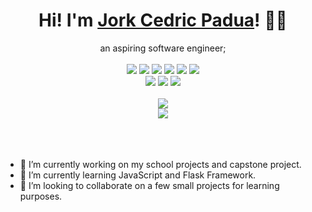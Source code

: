 

<!--
**jc-padua/jc-padua** is a ✨ _special_ ✨ repository because its `README.md` (this file) appears on your GitHub profile.

Here are some ideas to get you started:


-->
<div align="center">
	<h1>Hi! I'm <a href="https://github.com/jc-padua">Jork Cedric Padua</a>! 🙇🏻</h1>
	<div>an aspiring software engineer;</div>
	<br />
	<a href="#"><img src="https://img.shields.io/badge/html5-%23E34F26.svg?style=for-the-badge&logo=html5&logoColor=white" /></a>
	<a href="#"><img src="https://img.shields.io/badge/css3-%231572B6.svg?style=for-the-badge&logo=css3&logoColor=white" /></a>
	<a href="#"><img src="https://img.shields.io/badge/bootstrap-%23563D7C.svg?style=for-the-badge&logo=bootstrap&logoColor=white" /></a>
	<a href="#"><img src="https://img.shields.io/badge/javascript-%23323330.svg?style=for-the-badge&logo=javascript&logoColor=%23F7DF1E" /></a>
	<a href="#"><img src="https://img.shields.io/badge/java-%23ED8B00.svg?style=for-the-badge&logo=java&logoColor=white" /></a>
	<a href="#"><img src="https://img.shields.io/badge/flask-%23000.svg?style=for-the-badge&logo=flask&logoColor=white" /></a>
	<br />
	<a href="https://github.com/jc-padua"><img src="https://img.shields.io/github/stars/jc-padua?color=cdd6f4&label=GITHUB&style=for-the-badge&logo=github" /></a>
	<a href="mailto:jcflores.padua@gmail.com"><img src="https://img.shields.io/badge/EMAIL-jcflores.padua@gmail.com-b4befe?style=for-the-badge&logo=gmail" /></a>
	<a href="https://www.linkedin.com/in/jork-cedric-padua-4118a9206/"><img src="https://img.shields.io/badge/Li-JorkCedricPadua-eba0ac?style=for-the-badge&logo=linkedin" /></a>
	<br />
	<br />
	<img src="https://github-readme-stats.vercel.app/api?username=jc-padua&hide_title=true&hide_rank=true&show_icons=true&include_all_commits=true&line_height=24&hide_border=true&bg_color=1e1e2e&text_color=cdd6f4&icon_color=cba6f7&title_color=94e2d5" />
  <br/>
	<img src="https://github-readme-stats.vercel.app/api/top-langs/?username=jc-padua&hide_title=true&langs_count=8&layout=compact&hide_border=true&bg_color=1e1e2e&text_color=cdd6f4&icon_color=cba6f7&title_color=94e2d5" />
</div>
<br/>
<br/>
<br/>

- 🔭 I’m currently working on my school projects and capstone project.
- 🌱 I’m currently learning JavaScript and Flask Framework.
- 👯 I’m looking to collaborate on a few small projects for learning purposes.
<!-- - 💬 Ask me about something you want to know. -->
<!-- - ⚡ Fun fact: Me -->

<!-- - 🤔 I’m looking for help with ... -->
<!-- - 📫 How to reach me:  -->
<!-- - 😄 Pronouns: ... -->
